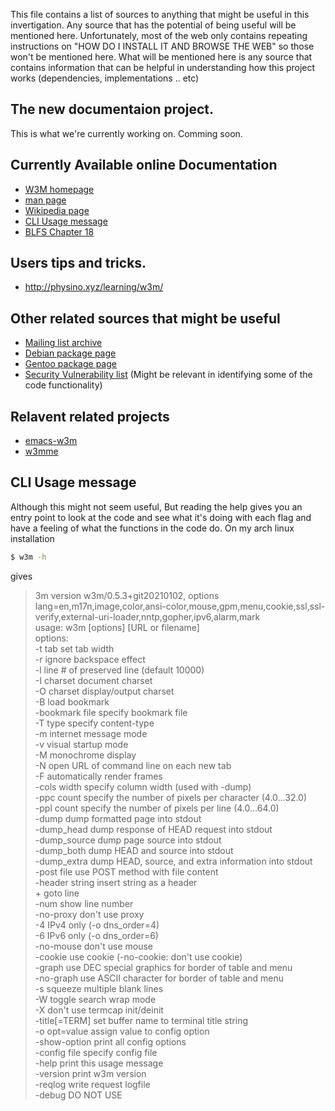 This file contains a list of sources to anything that might be useful in this invertigation. Any source that has the potential of being useful will be mentioned here.
Unfortunately, most of the web only contains repeating instructions on "HOW DO I INSTALL IT AND BROWSE THE WEB" so those won't be mentioned here. What will be mentioned here is any source that contains information that can be helpful in understanding how this project works (dependencies, implementations .. etc)

## The new documentaion project.
This is what we're currently working on.
Comming soon.

## Currently Available online Documentation
* [W3M homepage](http://w3m.sourceforge.net/)
* [man page](https://www.mankier.com/1/w3m)
* [Wikipedia page](https://en.wikipedia.org/wiki/W3m)
* [CLI Usage message](#usage)
* [BLFS Chapter 18](https://www.linuxfromscratch.org/blfs/view/8.2/basicnet/w3m.html)

## Users tips and tricks.
* http://physino.xyz/learning/w3m/

## Other related sources that might be useful
* [Mailing list archive](https://www.mail-archive.com/w3m-dev-en@sic.med.tohoku.ac.jp/)
* [Debian package page](https://packages.debian.org/sid/w3m)
* [Gentoo package page](https://packages.gentoo.org/packages/www-client/w3m)
* [Security Vulnerability list](https://www.cvedetails.com/vulnerability-list/vendor_id-912/product_id-1573/W3M-W3M.html) (Might be relevant in identifying some of the code functionality)

## Relavent related projects
* [emacs-w3m](https://emacs-w3m.github.io/)
* [w3mme](http://pub.ks-and-ks.ne.jp/prog/w3mmee/)

## CLI Usage message
Although this might not seem useful, But reading the help gives you an entry point to look at the code and see what it's doing with each flag and have a feeling of what the functions in the code do.
On my arch linux installation
```bash
$ w3m -h
```
gives

>3m version w3m/0.5.3+git20210102, options lang=en,m17n,image,color,ansi-color,mouse,gpm,menu,cookie,ssl,ssl-verify,external-uri-loader,nntp,gopher,ipv6,alarm,mark  
usage: w3m [options] [URL or filename]  
options:  
    -t tab           set tab width  
    -r               ignore backspace effect  
    -l line          # of preserved line (default 10000)  
    -I charset       document charset  
    -O charset       display/output charset  
    -B               load bookmark  
    -bookmark file   specify bookmark file  
    -T type          specify content-type  
    -m               internet message mode  
    -v               visual startup mode  
    -M               monochrome display  
    -N               open URL of command line on each new tab  
    -F               automatically render frames  
    -cols width      specify column width (used with -dump)  
    -ppc count       specify the number of pixels per character (4.0...32.0)  
    -ppl count       specify the number of pixels per line (4.0...64.0)  
    -dump            dump formatted page into stdout  
    -dump_head       dump response of HEAD request into stdout  
    -dump_source     dump page source into stdout  
    -dump_both       dump HEAD and source into stdout  
    -dump_extra      dump HEAD, source, and extra information into stdout  
    -post file       use POST method with file content  
    -header string   insert string as a header  
    +<num>           goto <num> line  
    -num             show line number  
    -no-proxy        don't use proxy  
    -4               IPv4 only (-o dns_order=4)  
    -6               IPv6 only (-o dns_order=6)  
    -no-mouse        don't use mouse  
    -cookie          use cookie (-no-cookie: don't use cookie)  
    -graph           use DEC special graphics for border of table and menu  
    -no-graph        use ASCII character for border of table and menu  
    -s               squeeze multiple blank lines  
    -W               toggle search wrap mode  
    -X               don't use termcap init/deinit  
    -title[=TERM]    set buffer name to terminal title string  
    -o opt=value     assign value to config option  
    -show-option     print all config options  
    -config file     specify config file  
    -help            print this usage message  
    -version         print w3m version  
    -reqlog          write request logfile  
    -debug           DO NOT USE